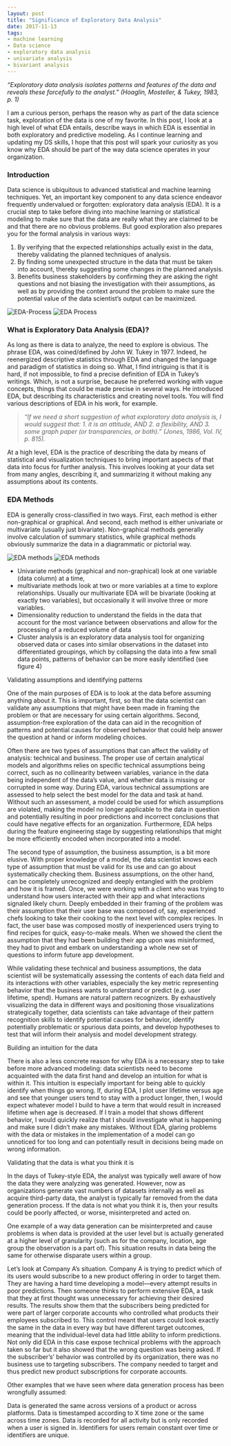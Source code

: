 ```yaml
---
layout: post
title: "Significance of Exploratory Data Analysis"
date: 2017-11-13
tags:
- machine learning
- Data science
- exploratory data analysis
- univariate analysis
- bivariant analysis
---
```

*“Exploratory data analysis isolates patterns and features of the data and reveals these forcefully to the analyst.” (Hoaglin, Mosteller, & Tukey, 1983, p. 1)*

I am a curious person, perhaps the reason why as part of the data science task, exploration of the data is one of my favorite.  In this post, I look at a high level of what EDA entails, describe ways in which EDA is essential in both exploratory and predictive modeling. As I continue learning and updating my DS skills, I hope that this post will spark your curiosity as you know why EDA should be part of the way data science operates in your organization.

### Introduction

 Data science is ubiquitous to advanced statistical and machine learning techniques. Yet, an important key component to any data science endeavor frequently undervalued or forgotten: exploratory data analysis (EDA). It is a crucial step to take before diving into machine learning or statistical modeling to make sure that the data are really what they are claimed to be and that there are no obvious problems. But good exploration also prepares you for the formal analysis in various ways:

1. By verifying that the expected relationships actually exist in the data, thereby validating the planned techniques of analysis. 
2. By finding some unexpected structure in the data that must be taken into account, thereby suggesting some changes in the planned analysis. 
3. Benefits business stakeholders by confirming they are asking the right questions and not biasing the investigation with their assumptions, as well as by providing the context around the problem to make sure the potential value of the data scientist’s output can be maximized.

![EDA-Process ](/images/edaprocess.png)
![EDA Process](https://github.com/Jean-njoroge/jean-njoroge.github.io/tree/master/)

### What is Exploratory Data Analysis (EDA)?
As long as there is data to analyze, the need to explore is obvious.  The phrase EDA, was coined/defined by John W. Tukey in 1977. Indeed, he reenergized descriptive statistics through EDA and changed the language and paradigm of statistics in doing so. What, I find intriguing is that it is hard, if not impossible, to find a precise definition of EDA in Tukey’s writings. Which, is not a surprise, because he preferred working with vague concepts, things that could be made precise in several ways. He introduced EDA, but describing its characteristics and creating novel tools.  You will find various descriptions of EDA in his work, for example.

> *“If we need a short suggestion of what exploratory data analysis is, I would suggest that: 1. it is an attitude, AND 2. a flexibility, AND 3. some graph paper (or transparencies, or both).” (Jones, 1986, Vol. IV, p. 815).*

At a high level, EDA is the practice of describing the data by means of statistical and visualization techniques to bring important aspects of that data into focus for further analysis. This involves looking at your data set from many angles, describing it, and summarizing it without making any assumptions about its contents. 

### EDA Methods
EDA is generally cross-classified in two ways. First, each method is either non-graphical or graphical. And second, each method is either univariate or multivariate (usually just bivariate). Non-graphical methods generally involve calculation of summary statistics, while graphical methods obviously summarize the data in a diagrammatic or pictorial way. 

![EDA methods ](/images/eda_methods.png)
![EDA methods](https://github.com/Jean-njoroge/jean-njoroge.github.io/tree/master/)

* Univariate methods (graphical and non-graphical) look at one variable (data column) at a time, 
* multivariate methods look at two or more variables at a time to explore relationships. Usually our multivariate EDA will be bivariate (looking at exactly two variables), but occasionally it will involve three or more variables. 
* Dimensionality reduction to understand the fields in the data that account for the most variance between observations and allow for the processing of a reduced volume of data
* Cluster analysis is an exploratory data analysis tool for organizing observed data or cases into similar observations in the dataset into differentiated groupings, which by collapsing the data into a few small data points, patterns of behavior can be more easily identified (see figure 4)



Validating assumptions and identifying patterns

One of the main purposes of EDA is to look at the data before assuming anything about it. This is important, first, so that the data scientist can validate any assumptions that might have been made in framing the problem or that are necessary for using certain algorithms. Second, assumption-free exploration of the data can aid in the recognition of patterns and potential causes for observed behavior that could help answer the question at hand or inform modeling choices.

Often there are two types of assumptions that can affect the validity of analysis: technical and business. The proper use of certain analytical models and algorithms relies on specific technical assumptions being correct, such as no collinearity between variables, variance in the data being independent of the data’s value, and whether data is missing or corrupted in some way. During EDA, various technical assumptions are assessed to help select the best model for the data and task at hand. Without such an assessment, a model could be used for which assumptions are violated, making the model no longer applicable to the data in question and potentially resulting in poor predictions and incorrect conclusions that could have negative effects for an organization. Furthermore, EDA helps during the feature engineering stage by suggesting relationships that might be more efficiently encoded when incorporated into a model.

The second type of assumption, the business assumption, is a bit more elusive. With proper knowledge of a model, the data scientist knows each type of assumption that must be valid for its use and can go about systematically checking them. Business assumptions, on the other hand, can be completely unrecognized and deeply entangled with the problem and how it is framed. Once, we were working with a client who was trying to understand how users interacted with their app and what interactions signaled likely churn. Deeply embedded in their framing of the problem was their assumption that their user base was composed of, say, experienced chefs looking to take their cooking to the next level with complex recipes. In fact, the user base was composed mostly of inexperienced users trying to find recipes for quick, easy-to-make meals. When we showed the client the assumption that they had been building their app upon was misinformed, they had to pivot and embark on understanding a whole new set of questions to inform future app development.

While validating these technical and business assumptions, the data scientist will be systematically assessing the contents of each data field and its interactions with other variables, especially the key metric representing behavior that the business wants to understand or predict (e.g. user lifetime, spend). Humans are natural pattern recognizers. By exhaustively visualizing the data in different ways and positioning those visualizations strategically together, data scientists can take advantage of their pattern recognition skills to identify potential causes for behavior, identify potentially problematic or spurious data points, and develop hypotheses to test that will inform their analysis and model development strategy.

Building an intuition for the data

There is also a less concrete reason for why EDA is a necessary step to take before more advanced modeling: data scientists need to become acquainted with the data first hand and develop an intuition for what is within it. This intuition is especially important for being able to quickly identify when things go wrong. If, during EDA, I plot user lifetime versus age and see that younger users tend to stay with a product longer, then, I would expect whatever model I build to have a term that would result in increased lifetime when age is decreased. If I train a model that shows different behavior, I would quickly realize that I should investigate what is happening and make sure I didn’t make any mistakes. Without EDA, glaring problems with the data or mistakes in the implementation of a model can go unnoticed for too long and can potentially result in decisions being made on wrong information.

Validating that the data is what you think it is

In the days of Tukey-style EDA, the analyst was typically well aware of how the data they were analyzing was generated. However, now as organizations generate vast numbers of datasets internally as well as acquire third-party data, the analyst is typically far removed from the data generation process. If the data is not what you think it is, then your results could be poorly affected, or worse, misinterpreted and acted on.

One example of a way data generation can be misinterpreted and cause problems is when data is provided at the user level but is actually generated at a higher level of granularity (such as for the company, location, age group the observation is a part of). This situation results in data being the same for otherwise disparate users within a group.

Let’s look at Company A’s situation. Company A is trying to predict which of its users would subscribe to a new product offering in order to target them. They are having a hard time developing a model—every attempt results in poor predictions. Then someone thinks to perform extensive EDA, a task that they at first thought was unnecessary for achieving their desired results. The results show them that the subscribers being predicted for were part of larger corporate accounts who controlled what products their employees subscribed to. This control meant that users could look exactly the same in the data in every way but have different target outcomes, meaning that the individual-level data had little ability to inform predictions. Not only did EDA in this case expose technical problems with the approach taken so far but it also showed that the wrong question was being asked. If the subscriber’s’ behavior was controlled by its organization, there was no business use to targeting subscribers. The company needed to target and thus predict new product subscriptions for corporate accounts.

Other examples that we have seen where data generation process has been wrongfully assumed:

Data is generated the same across versions of a product or across platforms.
Data is timestamped according to X time zone or the same across time zones.
Data is recorded for all activity but is only recorded when a user is signed in.
Identifiers for users remain constant over time or identifiers are unique.
